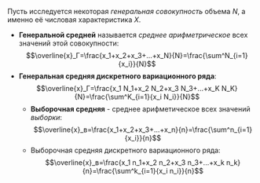 Пусть исследуется некоторая *генеральная совокупность* объема $N$, а именно её числовая характеристика $X$.
- **Генеральной средней** называется *среднее арифметрическое* всех значений этой совокупности: $$\overline{x}_Г=\frac{x_1+x_2+x_3+...+x_N}{N}=\frac{\sum^N_{i=1}{x_i}}{N}$$
- **Генеральная средняя дискретного вариационного ряда**: $$\overline{x}_Г=\frac{x_1 N_1+x_2 N_2+x_3 N_3+...+x_K N_K}{N}=\frac{\sum^K_{i=1}{x_i N_i}}{N}$$
  - **Выборочная средняя** - среднее арифметическое всех значений *выборки*: $$\overline{x}_в=\frac{x_1+x_2+x_3+...+x_n}{n}=\frac{\sum^n_{i=1}{x_i}}{n}$$
  - Выборочная средняя дискретного вариационного ряда: $$\overline{x}_в=\frac{x_1 n_1+x_2 n_2+x_3 n_3+...+x_k n_k}{n}=\frac{\sum^k_{i=1}{x_i n_i}}{n}$$